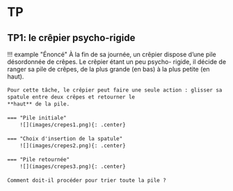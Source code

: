 # TP

## TP1: le crêpier psycho-rigide

!!! example "Énoncé"
    À la fin de sa journée, un crêpier dispose d’une pile désordonnée de crêpes. Le crêpier étant un peu psycho-    rigide, il décide de ranger sa pile de crêpes, de la plus grande (en bas) à la plus petite (en haut).

    Pour cette tâche, le crêpier peut faire une seule action : glisser sa spatule entre deux crêpes et retourner le
    **haut** de la pile.
    
    === "Pile initiale"
        ![](images/crepes1.png){: .center} 

    === "Choix d'insertion de la spatule"
        ![](images/crepes2.png){: .center} 

    === "Pile retournée"
        ![](images/crepes3.png){: .center}
        
    Comment doit-il procéder pour trier toute la pile ?